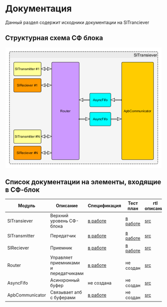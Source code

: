 
# Документация
Данный раздел содержит исходники документации на SlTranciever

## Структурная схема СФ блока
![Структрная схема](../img/SlTrancieverStructure.png)

## Список документации на элементы, входящие в СФ-блок

|Модуль                 |Описание                             |Спецификация         |Тест план            |rtl описание   | Тестовое окружение
|-----------------------|-------------------------------------|---------------------|---------------------|-------------- |--------------------
|SlTransiever           |Верхний уровень СФ-блока             |[в работе][TopSpec]  |[в работе][TopTest]  |[src][MainRtl] |[TB][MainTb]             
|SlTransmitter          |Передатчик                           |[в работе][TransSpec]|[в работе][TransTest]|[src][TransRtl]|[TB][TransTb]             
|SlReciever             |Приемник                             |[в работе][RecSpec]  |[в работе][RecTest]  |[src][RecRtl]  |[TB][RecTb]            
|Router                 |Управляет приемниками и передатчиками|[в работе][RoutSpec] |не создан            |[src][RoutRtl] |[TB][RoutTb]
|AsyncFifo              |Асинхронный буфер                    |не создана           |не создан            |[src][FifoRtl] |[TB][FifoTb]
|ApbCommunicator        |Связывает апб с буферами             |[в работе][ApbSpec]  |не создан            |[src][ApbRtl]  |[TB][ApbTb]

[TopSpec]: sl_tranciever_spec.adoc
[TopTest]: apb_sl_brdige_test_plan.adoc
[TransSpec]: sl_tx_spec.adoc
[TransTest]: sl_tx_test_plan.adoc
[RecSpec]: sl_rx_spec.adoc
[RecTest]: sl_rx_test_plan.adoc
[RoutSpec]: router_spec.adoc
[ApbSpec]: apb_2_fifo_spec.adoc

[MainRtl]:../../rtl/SlTransiever.v
[MainTb]:../../bench/hdl/SLTransieverTB.sv
[RoutRtl]:../../rtl/Router.v
[RoutTb]:../../bench/hdl/RouterTB.sv
[RecRtl]:../../rtl/SlReceiver.v
[RecTb]:../../bench/hdl/SLReceiverTb.sv
[TransRtl]:../../rtl/SlTransmitter.v
[TransTb]:../../bench/hdl/SLTransmitterTB.sv
[ApbRtl]:../../rtl/ApbCommunicator.v
[ApbTb]:../../bench/hdl/ApbCommunicatorTb.sv
[FifoRtl]:../../rtl/AsyncFifo.v
[FifoTb]:../../bench/hdl/AsyncFifoTb.sv
